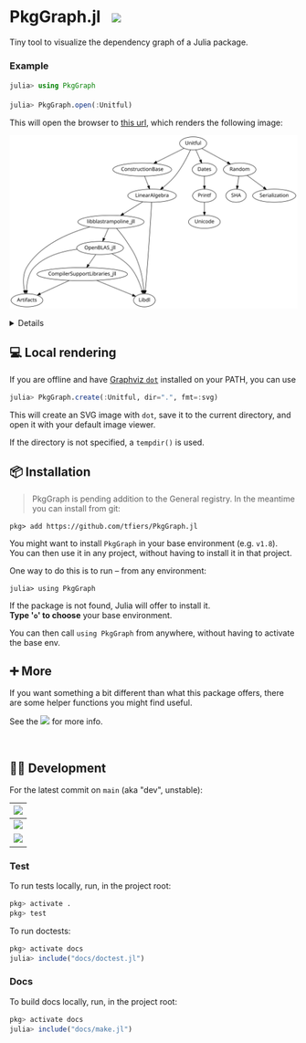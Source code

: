 # PkgGraph.jl &nbsp; [![][docbadge]][docs]

<!-- The following part of this ReadMe will be re-used in the docs homepage (for DRY purposes) -->
<!-- for-inclusion-in-docs: -->

Tiny tool to visualize the dependency graph of a Julia package.

### Example

```julia
julia> using PkgGraph

julia> PkgGraph.open(:Unitful)
```
This will open the browser to [this url][dotlink], which renders the following image:

<!-- Generated with `PkgGraph.create("Unitful", dir="docs", fmt=:png)` -->
<img src="docs/img/Unitful-deps.svg"
     width=680
     alt="Dependency graph of Unitful, rendered with Graphviz dot">


<details>
  
  The given package (here: [Unitful][unitful]) must be installed in the currently active project for this to work.

  Note that `PkgGraph` does not have to be installed in the same project however:\
  you can switch projects _after_ `PkgGraph` has been imported (using `] activate`).

  Also see [Installation](#-installation) for an even easier way, without having to switch projects.

</details>

[unitful]: https://github.com/PainterQubits/Unitful.jl
[dotlink]: https://dreampuf.github.io/GraphvizOnline/#digraph%20%7B%0A%20%20%20%20node%20%5Bfontname%20%3D%20%22sans-serif%22%5D%0A%20%20%20%20edge%20%5Barrowsize%20%3D%200.88%5D%0A%20%20%20%20Unitful%20-%3E%20ConstructionBase%0A%20%20%20%20ConstructionBase%20-%3E%20LinearAlgebra%0A%20%20%20%20LinearAlgebra%20-%3E%20Libdl%0A%20%20%20%20LinearAlgebra%20-%3E%20libblastrampoline_jll%0A%20%20%20%20libblastrampoline_jll%20-%3E%20Artifacts%0A%20%20%20%20libblastrampoline_jll%20-%3E%20Libdl%0A%20%20%20%20libblastrampoline_jll%20-%3E%20OpenBLAS_jll%0A%20%20%20%20OpenBLAS_jll%20-%3E%20Artifacts%0A%20%20%20%20OpenBLAS_jll%20-%3E%20CompilerSupportLibraries_jll%0A%20%20%20%20CompilerSupportLibraries_jll%20-%3E%20Artifacts%0A%20%20%20%20CompilerSupportLibraries_jll%20-%3E%20Libdl%0A%20%20%20%20OpenBLAS_jll%20-%3E%20Libdl%0A%20%20%20%20Unitful%20-%3E%20Dates%0A%20%20%20%20Dates%20-%3E%20Printf%0A%20%20%20%20Printf%20-%3E%20Unicode%0A%20%20%20%20Unitful%20-%3E%20LinearAlgebra%0A%20%20%20%20Unitful%20-%3E%20Random%0A%20%20%20%20Random%20-%3E%20SHA%0A%20%20%20%20Random%20-%3E%20Serialization%0A%7D%0A


## 💻 Local rendering

If you are offline and have [Graphviz `dot`](https://graphviz.org) installed on your PATH, you can use
```julia
julia> PkgGraph.create(:Unitful, dir=".", fmt=:svg)
```
This will create an SVG image with `dot`, save it to the current directory, and open it with your default image viewer.

If the directory is not specified, a `tempdir()` is used.


## 📦 Installation

> PkgGraph is pending addition to the General registry. In the meantime you can install from git:
```
pkg> add https://github.com/tfiers/PkgGraph.jl
```

You might want to install `PkgGraph` in your base environment (e.g. `v1.8`).\
You can then use it in any project, without having to install it in that project.

One way to do this is to run – from any environment:
```
julia> using PkgGraph
```
If the package is not found, Julia will offer to install it.\
**Type '`o`' to choose** your base environment.

You can then call `using PkgGraph` from anywhere, without having to activate the base env.

<!-- /for-inclusion-in-docs -->


## ➕ More

If you want something a bit different than what this package offers, there are some helper functions you might find useful.

See the [![][docbadge]][docs] for more info.


[docbadge]: https://img.shields.io/badge/📕_Documentation-blue
[docs]: https://tfiers.github.io/PkgGraph.jl/



<br>

## 👩‍💻 Development

For the latest commit on `main` (aka "dev", unstable):

| [![][-----tests-badge]][------tests-link] |
|------------------------------------------:|
| [![][---doctest-badge]][----doctest-link] |
| [![][-docdeploy-badge]][--docdeploy-link] |

<!-- Must have empty line before linkdefs. -->
[------tests-link]: https://github.com/tfiers/PkgGraph.jl/actions/workflows/Tests.yml
[----doctest-link]: https://github.com/tfiers/PkgGraph.jl/actions/workflows/Doctest.yml
[--docdeploy-link]: https://github.com/tfiers/PkgGraph.jl/actions/workflows/Documentation.yml
[-----tests-badge]: https://github.com/tfiers/PkgGraph.jl/actions/workflows/Tests.yml/badge.svg
[---doctest-badge]: https://github.com/tfiers/PkgGraph.jl/actions/workflows/Doctest.yml/badge.svg
[-docdeploy-badge]: https://github.com/tfiers/PkgGraph.jl/actions/workflows/Documentation.yml/badge.svg

<!--To test wording:
|                       ![](https://img.shields.io/badge/Tests-passing-success?logo=github) |
|------------------------------------------------------------------------------------------:|
|                     ![](https://img.shields.io/badge/Doctest-passing-success?logo=github) |
| ![](https://img.shields.io/badge/Build%20%26%20deploy%20docs-passing-success?logo=github) |
-->


### Test

To run tests locally, run, in the project root:
```julia
pkg> activate .
pkg> test
```

To run doctests:
```julia
pkg> activate docs
julia> include("docs/doctest.jl")
```

### Docs

To build docs locally, run, in the project root:
```julia
pkg> activate docs
julia> include("docs/make.jl")
```
